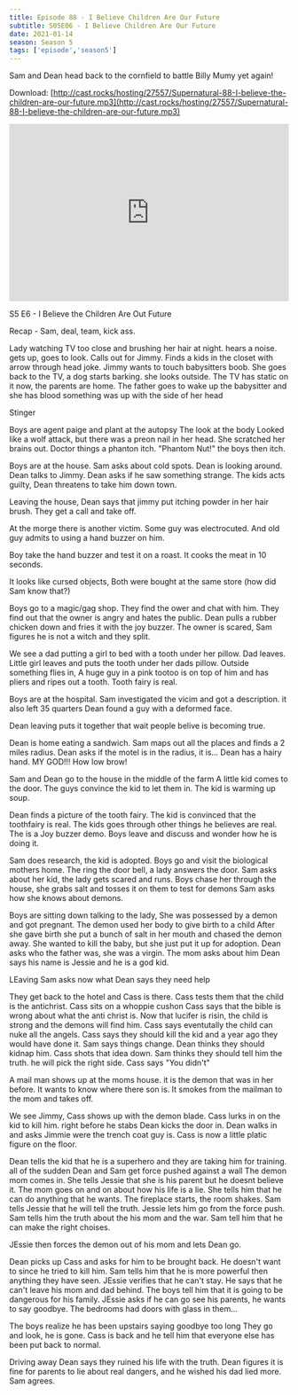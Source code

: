 ```yaml
---
title: Episode 88 - I Believe Children Are Our Future
subtitle: S05E06 - I Believe Children Are Our Future
date: 2021-01-14
season: Season 5
tags: ['episode','season5']
---
```


Sam and Dean head back to the cornfield to battle Billy Mumy yet again! 

Download: [http://cast.rocks/hosting/27557/Supernatural-88-I-believe-the-children-are-our-future.mp3](http://cast.rocks/hosting/27557/Supernatural-88-I-believe-the-children-are-our-future.mp3)

<iframe src="https://cast.rocks/player/27557/Supernatural-88-I-believe-the-children-are-our-future.mp3?episodeTitle=Episode%2088%20-%20I%20Believe%20Children%20are%20Our%20Future&podcastTitle=Couple%20of%20Idjits&episodeDate=January%2014th%2C%202021&imageURL=https%3A%2F%2Fcast.rocks%2Fhosting%2F27557%2Ffeeds%2FCAURZ.jpg" style="border: none; min-height: 265px; max-height: 320px; max-width: 558px; min-width: 270px; width: 100%; height: 100%;" scrollbars="no"></iframe>

S5 E6 - I Believe the Children Are Out Future

Recap - Sam, deal, team, kick ass.

Lady watching TV too close and brushing her hair at night.
hears a noise.
gets up, goes to look.
Calls out for Jimmy.
Finds a kids in the closet with arrow through head joke.
Jimmy wants to touch babysitters boob.
She goes back to the TV, a dog starts  barking.
she looks outside.
The TV has static on it now, the parents are home.
The father goes to wake up the babysitter and she has blood
something was up with the side of her head

Stinger

Boys are agent paige and plant at the autopsy
The look at the body
Looked like a wolf attack, but there was a preon nail in her head.
She scratched her brains out.
Doctor things a phanton itch.  "Phantom Nut!"
the boys then itch.

Boys are at the house.
Sam asks about cold spots.
Dean is looking around.
Dean talks to Jimmy.
Dean asks if he saw something strange.
The kids acts guilty, Dean threatens to take him down town.

Leaving the house, Dean says that jimmy put itching powder in her hair brush.
They get a call and take off.

At the morge there is another victim.
Some guy was electrocuted.
And old guy admits to using a hand buzzer on him.

Boy take the hand buzzer and test it on a roast.
It cooks the meat in 10 seconds.

It looks like cursed objects,
Both were bought at the same store (how did Sam know that?)

Boys go to a magic/gag shop.
They find the ower and chat with him.
They find out that the owner is angry and hates the public.
Dean pulls a rubber chicken down and fries it with the joy buzzer.
The owner is scared, Sam figures he is not a witch and they split.

We see a dad putting a girl to bed with a tooth under her pillow.
Dad leaves.
Little girl leaves and puts the tooth under her dads pillow.
Outside something flies in,
A huge guy in a pink tootoo is on top of him and has pliers and ripes out a tooth.
Tooth fairy is real.

Boys are at the hospital.
Sam investigated the vicim and got a description.
it also left 35 quarters 
Dean found a guy with a deformed face.

Dean leaving puts it together that wait people belive is becoming true.

Dean is home eating a sandwich.
Sam maps out all the places and finds a 2 miles radius.
Dean asks if the motel is in the radius, it is... Dean has a hairy hand.  MY GOD!!! How low brow!


Sam and Dean go to the house in the middle of the farm
A little kid comes to the door.
The guys convince the kid to let them in.
The kid is warming up soup.

Dean finds a picture of the tooth fairy.
The kid is convinced that the toothfairy is real.
The kids goes through other things he believes are real.
The is a Joy buzzer demo.
Boys leave and discuss and wonder how he is doing it.

Sam does research, the kid is adopted.
Boys go and visit the biological mothers home.
The ring the door bell,
a lady answers the door.
Sam asks about her kid, the lady gets scared and runs.
Boys chase her through the house, she grabs salt and tosses it on them to test for demons
Sam asks how she knows about demons.

Boys are sitting down talking to the lady,
She was possessed by a demon and got pregnant.
The demon used her body to give birth to a child
After she gave birth she put a bunch of salt in her mouth and chased the demon away.
She wanted to kill the baby, but she just put it up for adoption.
Dean asks who the father was, she was a virgin.
The mom asks about him
Dean says his name is Jessie and he is a god kid.

LEaving Sam asks now what
Dean says they need help

They get back to the hotel and Cass is there.
Cass tests them that the child is the antichrist.
Cass sits on a whoppie cushon
Cass says that the bible is wrong about what the anti christ is.
Now that lucifer is risin, the child is strong and the demons will find him.
Cass says eventutally the child can nuke all the angels.
Cass says they should kill the kid and a year ago they would have done it.
Sam says things change.
Dean thinks they should kidnap him.
Cass shots that idea down.
Sam thinks they should tell him the truth. he will pick the right side.
Cass says "You didn't"

A mail man shows up at the moms house.
it is the demon that was in her before.
It wants to know where there son is.
It smokes from the mailman to the mom and takes off.

We see Jimmy, Cass shows up with the demon blade.
Cass lurks in on the kid to kill him.
right before he stabs Dean kicks the door in.
Dean walks in and asks Jimmie were the trench coat guy is.
Cass is now a little platic figure on the floor.

Dean tells the kid that he is a superhero and they are taking him for training.
all of the sudden Dean and Sam get force pushed against a wall
The demon mom comes in.
She tells Jessie that she is his parent but he doesnt believe it.
The mom goes on and on about how his life is a lie.
She tells him that he can do anything that he wants.
The fireplace starts, the room shakes.
Sam tells Jessie that he will tell the truth.
Jessie lets him go from the force push.
Sam tells him the truth about the his mom and the war.
Sam tell him that he can make the right choises.

JEssie then forces the demon out of his mom and lets Dean go.

Dean picks up Cass and asks for him to be brought back.
He doesn't want to since he tried to kill him.
Sam tells him that he is more powerful then anything they have seen.
JEssie verifies that he can't stay. He says that he can't leave his mom and dad behind.
The boys tell him that it is going to be dangerous for his family.
JEssie asks if he can go see his parents, he wants to say goodbye.
The bedrooms had doors with glass in them...

The boys realize he has been upstairs saying goodbye too long
They go and look, he is gone.  Cass is back and he tell him that everyone else has been put back to normal.

Driving away Dean says they ruined his life with the truth.
Dean figures it is fine for parents to lie about real dangers, and he wished his dad lied more.
Sam agrees.
